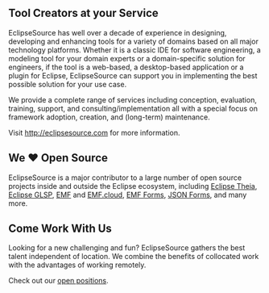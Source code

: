 
## Tool Creators at your Service

EclipseSource has well over a decade of experience in designing, developing and enhancing tools for a variety of domains based on all major technology platforms.
Whether it is a classic IDE for software engineering, a modeling tool for your domain experts or a domain-specific solution for engineers, if the tool is a web-based, a desktop-based application or a plugin for Eclipse, EclipseSource can support you in implementing the best possible solution for your use case.

We provide a complete range of services including conception, evaluation, training, support, and consulting/implementation all with a special focus on framework adoption, creation, and (long-term) maintenance.

Visit <http://eclipsesource.com> for more information.

## We :heart: Open Source

EclipseSource is a major contributor to a large number of open source projects inside and outside the Eclipse ecosystem, including [Eclipse Theia](https://github.com/eclipse-theia/theia), [Eclipse GLSP](https://github.com/eclipse-glsp/glsp), [EMF](https://www.eclipse.org/modeling/emf) and [EMF.cloud](https://www.eclipse.org/emfcloud), [EMF Forms](https://www.eclipse.org/ecp/emfforms), [JSON Forms](https://github.com/eclipsesource/jsonforms), and many more.

## Come Work With Us

Looking for a new challenging and fun?
EclipseSource gathers the best talent independent of location.
We combine the benefits of collocated work with the advantages of working remotely.

Check out our [open positions](https://eclipsesource.com/about/company/jobs).
